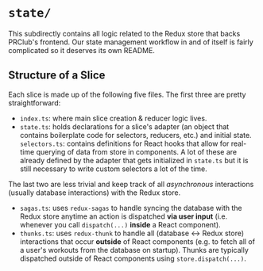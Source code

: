 # `state/`
This subdirectly contains all logic related to the Redux store that backs PRClub's frontend. Our
state management workflow in and of itself is fairly complicated so it deserves its own README.

## Structure of a Slice
Each slice is made up of the following five files. The first three are pretty straightforward:
- `index.ts`: where main slice creation & reducer logic lives.
- `state.ts`: holds declarations for a slice's adapter (an object that contains boilerplate code
  for selectors, reducers, etc.) and initial state. `selectors.ts`: contains definitions for React
  hooks that allow for real-time querying of data from store in components. A lot of these are
  already defined by the adapter that gets initialized in `state.ts` but it is still necessary to
  write custom selectors a lot of the time.

The last two are less trivial and keep track of all *asynchronous* interactions (usually database
interactions) with the Redux store.
- `sagas.ts`: uses `redux-sagas` to handle syncing the database with the Redux store anytime an
  action is dispatched **via user input** (i.e. whenever you call `dispatch(...)` **inside** a
  React component).
- `thunks.ts`: uses `redux-thunk` to handle all (database <-> Redux store) interactions that occur
  **outside** of React components (e.g. to fetch all of a user's workouts from the database on
  startup). Thunks are typically dispatched outside of React components using
  `store.dispatch(...)`.
